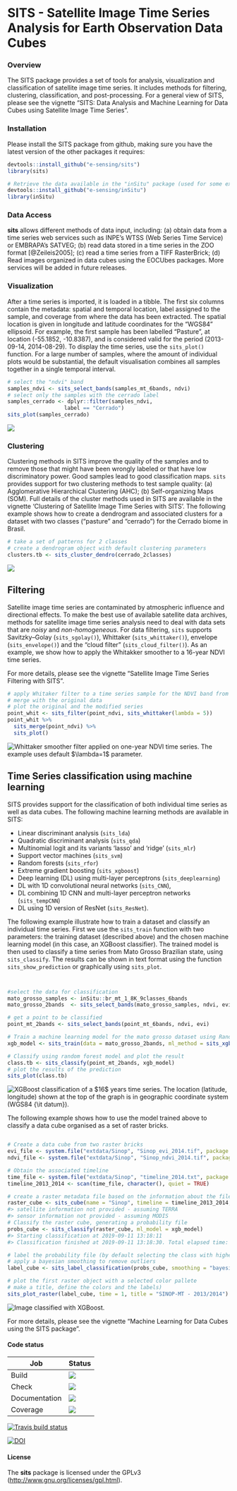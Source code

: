 SITS - Satellite Image Time Series Analysis for Earth Observation Data
Cubes
================

### Overview

The SITS package provides a set of tools for analysis, visualization and
classification of satellite image time series. It includes methods for
filtering, clustering, classification, and post-processing. For a
general view of SITS, please see the vignette “SITS: Data Analysis and
Machine Learning for Data Cubes using Satellite Image Time Series”.

### Installation

Please install the SITS package from github, making sure you have the
latest version of the other packages it requires:

``` r
devtools::install_github("e-sensing/sits")
library(sits)

# Retrieve the data available in the "inSitu" package (used for some examples)
devtools::install_github("e-sensing/inSitu")
library(inSitu)
```

### Data Access

**sits** allows different methods of data input, including: (a) obtain
data from a time series web services such as INPE’s WTSS (Web Series
Time Service) or EMBRAPA’s SATVEG; (b) read data stored in a time series
in the ZOO format \[@Zeileis2005\]; (c) read a time series from a TIFF
RasterBrick; (d) Read images organized in data cubes using the EOCUbes
packages. More services will be added in future releases.

### Visualization

After a time series is imported, it is loaded in a tibble. The first six
columns contain the metadata: spatial and temporal location, label
assigned to the sample, and coverage from where the data has been
extracted. The spatial location is given in longitude and latitude
coordinates for the “WGS84” ellipsoid. For example, the first sample has
been labelled “Pasture”, at location (-55.1852, -10.8387), and is
considered valid for the period (2013-09-14, 2014-08-29). To display the
time series, use the `sits_plot()` function. For a large number of
samples, where the amount of individual plots would be substantial, the
default visualisation combines all samples together in a single temporal
interval.

``` r
# select the "ndvi" band
samples_ndvi <- sits_select_bands(samples_mt_6bands, ndvi)
# select only the samples with the cerrado label
samples_cerrado <- dplyr::filter(samples_ndvi, 
                  label == "Cerrado")
sits_plot(samples_cerrado)
```

<img src="man/figures/README-cerrado-15-1.png" style="display: block; margin: auto;" />

### Clustering

Clustering methods in SITS improve the quality of the samples and to
remove those that might have been wrongly labeled or that have low
discriminatory power. Good samples lead to good classification maps.
`sits` provides support for two clustering methods to test sample
quality: (a) Agglomerative Hierarchical Clustering (AHC); (b)
Self-organizing Maps (SOM). Full details of the cluster methods used in
SITS are available in the vignette ‘Clustering of Satellite Image Time
Series with SITS’. The following example shows how to create a
dendrogram and associated clusters for a dataset with two classes
(“pasture” and “cerrado”) for the Cerrado biome in Brasil.

``` r
# take a set of patterns for 2 classes
# create a dendrogram object with default clustering parameters
clusters.tb <- sits_cluster_dendro(cerrado_2classes)
```

<img src="man/figures/README-dendrogram-1.png" style="display: block; margin: auto;" />

## Filtering

Satellite image time series are contaminated by atmospheric influence
and directional effects. To make the best use of available satellite
data archives, methods for satellite image time series analysis need to
deal with data sets that are *noisy* and *non-homogeneous*. For data
filtering, `sits` supports Savitzky–Golay (`sits_sgolay()`), Whittaker
(`sits_whittaker()`), envelope (`sits_envelope()`) and the “cloud
filter” (`sits_cloud_filter()`). As an example, we show how to apply
the Whitakker smoother to a 16-year NDVI time series.

For more details, please see the vignette “Satellite Image Time Series
Filtering with
SITS”.

``` r
# apply Whitaker filter to a time series sample for the NDVI band from 2000 to 2016
# merge with the original data
# plot the original and the modified series
point_whit <- sits_filter(point_ndvi, sits_whittaker(lambda = 5))
point_whit %>% 
  sits_merge(point_ndvi) %>% 
  sits_plot()
```

<img src="man/figures/README-unnamed-chunk-4-1.png" title="Whittaker smoother filter applied on one-year NDVI time series. The example uses default $\lambda=1$ parameter." alt="Whittaker smoother filter applied on one-year NDVI time series. The example uses default $\lambda=1$ parameter." style="display: block; margin: auto;" />

## Time Series classification using machine learning

SITS provides support for the classification of both individual time
series as well as data cubes. The following machine learning methods are
available in SITS:

  - Linear discriminant analysis (`sits_lda`)
  - Quadratic discriminant analysis (`sits_qda`)
  - Multinomial logit and its variants ‘lasso’ and ‘ridge’ (`sits_mlr`)
  - Support vector machines (`sits_svm`)
  - Random forests (`sits_rfor`)
  - Extreme gradient boosting (`sits_xgboost`)
  - Deep learning (DL) using multi-layer perceptrons
    (`sits_deeplearning`)
  - DL with 1D convolutional neural networks (`sits_CNN`),
  - DL combining 1D CNN and multi-layer perceptron networks
    (`sits_tempCNN`)
  - DL using 1D version of ResNet (`sits_ResNet`).

The following example illustrate how to train a dataset and classify an
individual time series. First we use the `sits_train` function with two
parameters: the training dataset (described above) and the chosen
machine learning model (in this case, an XGBoost classifier). The
trained model is then used to classify a time series from Mato Grosso
Brazilian state, using `sits_classify`. The results can be shown in text
format using the function `sits_show_prediction` or graphically using
`sits_plot`.

``` r


#select the data for classification
mato_grosso_samples <- inSitu::br_mt_1_8K_9classes_6bands
mato_grosso_2bands  <- sits_select_bands(mato_grosso_samples, ndvi, evi)

# get a point to be classified
point_mt_2bands <- sits_select_bands(point_mt_6bands, ndvi, evi)

# Train a machine learning model for the mato grosso dataset using Random Forest
xgb_model <- sits_train(data = mato_grosso_2bands, ml_method = sits_xgboost())

# Classify using random forest model and plot the result
class.tb <- sits_classify(point_mt_2bands, xgb_model)
# plot the results of the prediction
sits_plot(class.tb)
```

<img src="man/figures/README-unnamed-chunk-5-1.png" title="XGBoost classification of a $16$ years time series. The location (latitude, longitude) shown at the top of the graph is in geographic coordinate system (WGS84 {\it datum})." alt="XGBoost classification of a $16$ years time series. The location (latitude, longitude) shown at the top of the graph is in geographic coordinate system (WGS84 {\it datum})." style="display: block; margin: auto;" />

The following example shows how to use the model trained above to
classify a data cube organised as a set of raster bricks.

``` r

# Create a data cube from two raster bricks
evi_file <- system.file("extdata/Sinop", "Sinop_evi_2014.tif", package = "inSitu")
ndvi_file <- system.file("extdata/Sinop", "Sinop_ndvi_2014.tif", package = "inSitu")

# Obtain the associated timeline
time_file <- system.file("extdata/Sinop", "timeline_2014.txt", package = "inSitu")
timeline_2013_2014 <- scan(time_file, character(), quiet = TRUE)

# create a raster metadata file based on the information about the files
raster_cube <- sits_cube(name = "Sinop", timeline = timeline_2013_2014, bands = c("ndvi", "evi"), files = c(ndvi_file, evi_file))
#> satellite information not provided - assuming TERRA
#> sensor information not provided - assuming MODIS
# Classify the raster cube, generating a probability file
probs_cube <- sits_classify(raster_cube, ml_model = xgb_model)
#> Starting classification at 2019-09-11 13:18:11
#> Classification finished at 2019-09-11 13:18:30. Total elapsed time: 0.3 minute(s).

# label the probability file (by default selecting the class with higher probability)
# apply a bayesian smoothing to remove outliers
label_cube <- sits_label_classification(probs_cube, smoothing = "bayesian")

# plot the first raster object with a selected color pallete
# make a title, define the colors and the labels)
sits_plot_raster(label_cube, time = 1, title = "SINOP-MT - 2013/2014")
```

<img src="man/figures/README-unnamed-chunk-6-1.png" title="Image classified with XGBoost." alt="Image classified with XGBoost." style="display: block; margin: auto;" />

For more details, please see the vignette “Machine Learning for Data
Cubes using the SITS
package”.

#### Code status

| Job           | Status                                                                                                                                                                                      |
| ------------- | ------------------------------------------------------------------------------------------------------------------------------------------------------------------------------------------- |
| Build         | [<img src="http://www.dpi.inpe.br/jenkins/buildStatus/icon?job=sits-build-ubuntu-16.04">](http://www.dpi.inpe.br/jenkins/job/sits-build-ubuntu-16.04/lastBuild/consoleFull)                 |
| Check         | [<img src="http://www.dpi.inpe.br/jenkins/buildStatus/icon?job=sits-check-ubuntu-16.04">](http://www.dpi.inpe.br/jenkins/job/sits-check-ubuntu-16.04/lastBuild/consoleFull)                 |
| Documentation | [<img src="http://www.dpi.inpe.br/jenkins/buildStatus/icon?job=sits-documentation-ubuntu-16.04">](http://www.dpi.inpe.br/jenkins/job/sits-documentation-ubuntu-16.04/lastBuild/consoleFull) |
| Coverage      | [<img src="http://codecov.io/github/e-sensing/sits/coverage.svg?branch=master">](https://codecov.io/github/e-sensing/sits?branch=master)                                                    |

<!-- badges: start -->

[![Travis build
status](https://travis-ci.org/e-sensing/sits.svg?branch=master)](https://travis-ci.org/e-sensing/sits)
<!-- badges: end -->

[![DOI](https://zenodo.org/badge/98539507.svg)](https://zenodo.org/badge/latestdoi/98539507)

#### License

The **sits** package is licensed under the GPLv3
(<http://www.gnu.org/licenses/gpl.html>).
